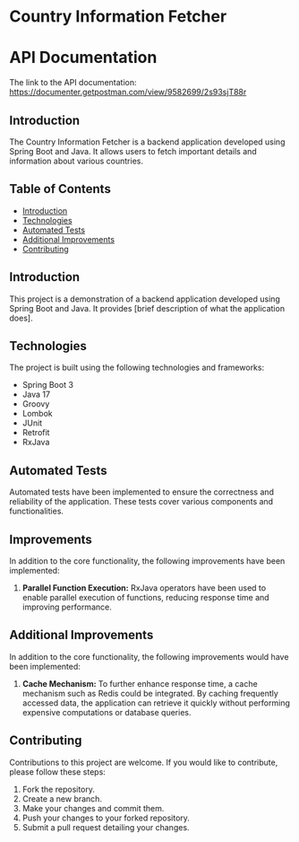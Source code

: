 
# Country Information Fetcher

# API Documentation
The link to the API documentation: https://documenter.getpostman.com/view/9582699/2s93sjT88r


## Introduction

The Country Information Fetcher is a backend application developed using Spring Boot and Java. It allows users to fetch important details and information about various countries.


## Table of Contents

- [Introduction](#introduction)
- [Technologies](#technologies)
- [Automated Tests](#automated-tests)
- [Additional Improvements](#additional-improvements)
- [Contributing](#contributing)

## Introduction

This project is a demonstration of a backend application developed using Spring Boot and Java. It provides [brief description of what the application does].

## Technologies

The project is built using the following technologies and frameworks:

- Spring Boot 3
- Java 17
- Groovy
- Lombok
- JUnit
- Retrofit
- RxJava

## Automated Tests

Automated tests have been implemented to ensure the correctness and reliability of the application. These tests cover various components and functionalities.

## Improvements

In addition to the core functionality, the following improvements have been implemented:

1. **Parallel Function Execution:** RxJava operators have been used to enable parallel execution of functions, reducing response time and improving performance.

## Additional Improvements

In addition to the core functionality, the following improvements would have been implemented:

1. **Cache Mechanism:** To further enhance response time, a cache mechanism such as Redis could be integrated. By caching frequently accessed data, the application can retrieve it quickly without performing expensive computations or database queries.


## Contributing

Contributions to this project are welcome. If you would like to contribute, please follow these steps:

1. Fork the repository.
2. Create a new branch.
3. Make your changes and commit them.
4. Push your changes to your forked repository.
5. Submit a pull request detailing your changes.
